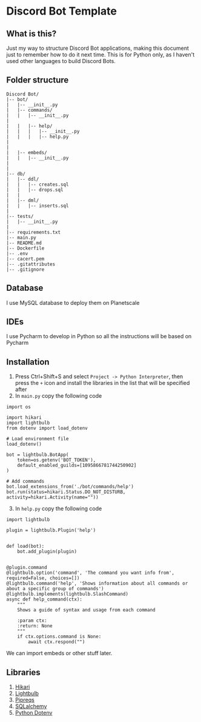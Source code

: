 # Discord Bot Template


## What is this?

Just my way to structure Discord Bot applications, making this document just to remember how to do it next time.
This is for Python only, as I haven't used other languages to build Discord Bots.

## Folder structure

```
Discord Bot/
|-- bot/
|   |-- __init__.py
|   |-- commands/
|   |   |-- __init__.py
|   
|   |   |-- help/
|   |   |   |-- __init__.py
|   |   |   |-- help.py
|   
|   
|   |-- embeds/
|   |   |-- __init__.py
|
|
|-- db/
|   |-- ddl/
|   |   |-- creates.sql
|   |   |-- drops.sql
|   |   
|   |-- dml/
|   |   |-- inserts.sql
|
|-- tests/
|   |-- __init__.py
|
|-- requirements.txt
|-- main.py
|-- README.md
|-- Dockerfile
|-- .env
|-- cacert.pem
|-- .gitattributes
|-- .gitignore
```

## Database
I use MySQL database to deploy them on Planetscale

## IDEs
I use Pycharm to develop in Python so all the instructions will be based on Pycharm

## Installation
1. Press Ctrl+Shift+S and select `Project -> Python Interpreter`, then press the `+` icon and install the libraries in the list that will be specified after
2. In `main.py` copy the following code
```
import os

import hikari
import lightbulb
from dotenv import load_dotenv

# Load environment file
load_dotenv()

bot = lightbulb.BotApp(
    token=os.getenv('BOT_TOKEN'),
    default_enabled_guilds=[1095866781744250902]
)

# Add commands
bot.load_extensions_from('./bot/commands/help')
bot.run(status=hikari.Status.DO_NOT_DISTURB, activity=hikari.Activity(name=""))
```
3. In `help.py` copy the following code
```
import lightbulb

plugin = lightbulb.Plugin('help')


def load(bot):
    bot.add_plugin(plugin)


@plugin.command
@lightbulb.option('command', 'The command you want info from', required=False, choices=[])
@lightbulb.command('help', 'Shows information about all commands or about a specific group of commands')
@lightbulb.implements(lightbulb.SlashCommand)
async def help_command(ctx):
    """
    Shows a guide of syntax and usage from each command

    :param ctx:
    :return: None
    """
    if ctx.options.command is None:
        await ctx.respond("")
```

We can import embeds or other stuff later.


## Libraries
1. [Hikari](https://github.com/hikari-py/hikari)
2. [Lightbulb](https://github.com/tandemdude/hikari-lightbulb)
3. [Pipreqs](https://pypi.org/project/pipreqs/)
4. [SQLalchemy](https://pypi.org/project/SQLAlchemy/)
5. [Python Dotenv](https://github.com/theskumar/python-dotenv)
